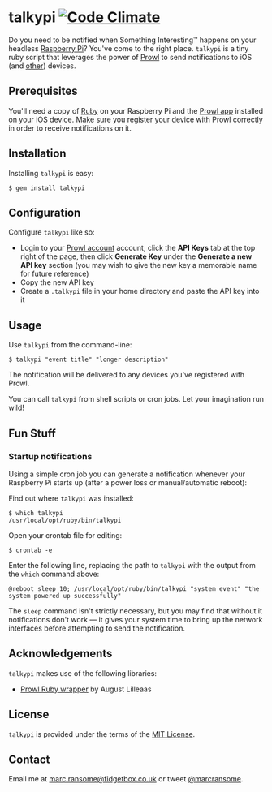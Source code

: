 # talkypi [![Code Climate](https://codeclimate.com/github/marcransome/talkypi.png)](https://codeclimate.com/github/marcransome/talkypi)
Do you need to be notified when Something Interesting&trade; happens on your headless [Raspberry Pi](http://www.raspberrypi.org)?  You've come to the right place.  `talkypi` is a tiny ruby script that leverages the power of [Prowl](http://www.prowlapp.com) to send notifications to iOS (and [other](http://www.prowlapp.com/apps.php)) devices.

## Prerequisites
You'll need a copy of [Ruby](http://www.ruby-lang.org) on your Raspberry Pi and the [Prowl app](http://click.linksynergy.com/fs-bin/click?id=tspFh8jh3l4&subid=&offerid=146261.1&type=10&tmpid=3909&RD_PARM1=http%3A%2F%2Fitunes.apple.com%2Fus%2Fapp%2Fprowl-growl-client%2Fid320876271%3Fmt%3D8%2526uo%3D4) installed on your iOS device.  Make sure you register your device with Prowl correctly in order to receive notifications on it.

## Installation

Installing `talkypi` is easy:

```
$ gem install talkypi
```

## Configuration

Configure `talkypi` like so:

* Login to your [Prowl account](http://www.prowlapp.com) account, click the **API Keys** tab at the top right of the page, then click **Generate Key** under the **Generate a new API key** section (you may wish to give the new key a memorable name for future reference)
* Copy the new API key 
* Create a `.talkypi` file in your home directory and paste the API key into it

## Usage
Use `talkypi` from the command-line:

```
$ talkypi "event title" "longer description"
```

The notification will be delivered to any devices you've registered with Prowl.

You can call `talkypi` from shell scripts or cron jobs.  Let your imagination run wild!

## Fun Stuff

### Startup notifications
Using a simple cron job you can generate a notification whenever your Raspberry Pi starts up (after a power loss or manual/automatic reboot):

Find out where `talkypi` was installed:

```
$ which talkypi
/usr/local/opt/ruby/bin/talkypi
```

Open your crontab file for editing:

```shell
$ crontab -e
```

Enter the following line, replacing the path to `talkypi` with the output from the `which` command above:
```
@reboot sleep 10; /usr/local/opt/ruby/bin/talkypi "system event" "the system powered up successfully"
```

The `sleep` command isn't strictly necessary, but you may find that without it notifications don't work &mdash; it gives your system time to bring up the network interfaces before attempting to send the notification.

## Acknowledgements
`talkypi` makes use of the following libraries:
* [Prowl Ruby wrapper](https://github.com/augustl/ruby-prowl) by August Lilleaas

## License
`talkypi` is provided under the terms of the [MIT License](http://opensource.org/licenses/mit-license.php).

## Contact
Email me at [marc.ransome@fidgetbox.co.uk](mailto:marc.ransome@fidgetbox.co.uk) or tweet [@marcransome](http://www.twitter.com/marcransome).
